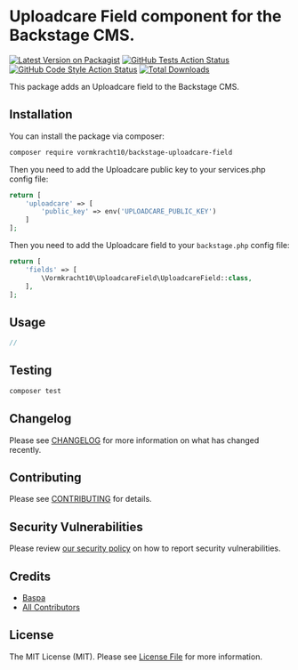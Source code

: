 # Uploadcare Field component for the Backstage CMS.

[![Latest Version on Packagist](https://img.shields.io/packagist/v/vormkracht10/backstage-uploadcare-field.svg?style=flat-square)](https://packagist.org/packages/vormkracht10/backstage-uploadcare-field)
[![GitHub Tests Action Status](https://img.shields.io/github/actions/workflow/status/vormkracht10/backstage-uploadcare-field/run-tests.yml?branch=main&label=tests&style=flat-square)](https://github.com/vormkracht10/backstage-uploadcare-field/actions?query=workflow%3Arun-tests+branch%3Amain)
[![GitHub Code Style Action Status](https://img.shields.io/github/actions/workflow/status/vormkracht10/backstage-uploadcare-field/fix-php-code-style-issues.yml?branch=main&label=code%20style&style=flat-square)](https://github.com/vormkracht10/backstage-uploadcare-field/actions?query=workflow%3A"Fix+PHP+code+style+issues"+branch%3Amain)
[![Total Downloads](https://img.shields.io/packagist/dt/vormkracht10/backstage-uploadcare-field.svg?style=flat-square)](https://packagist.org/packages/vormkracht10/backstage-uploadcare-field)

This package adds an Uploadcare field to the Backstage CMS.

## Installation

You can install the package via composer:

```bash
composer require vormkracht10/backstage-uploadcare-field
```

Then you need to add the Uploadcare public key to your services.php config file:

```php
return [
    'uploadcare' => [
        'public_key' => env('UPLOADCARE_PUBLIC_KEY')
    ]
];
```

Then you need to add the Uploadcare field to your `backstage.php` config file:

```php
return [
    'fields' => [
        \Vormkracht10\UploadcareField\UploadcareField::class,
    ],
];
```

## Usage

```php
//
```

## Testing

```bash
composer test
```

## Changelog

Please see [CHANGELOG](CHANGELOG.md) for more information on what has changed recently.

## Contributing

Please see [CONTRIBUTING](CONTRIBUTING.md) for details.

## Security Vulnerabilities

Please review [our security policy](../../security/policy) on how to report security vulnerabilities.

## Credits

-   [Baspa](https://github.com/vormkracht10)
-   [All Contributors](../../contributors)

## License

The MIT License (MIT). Please see [License File](LICENSE.md) for more information.
